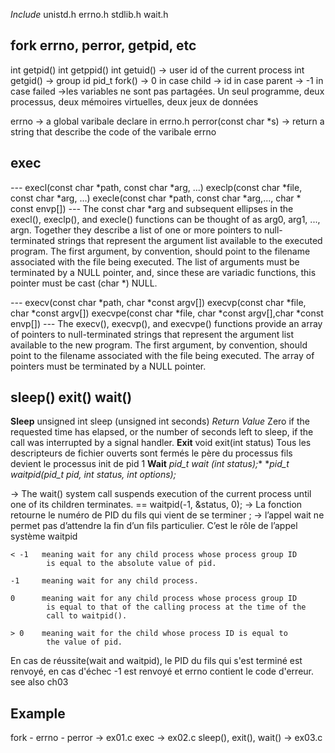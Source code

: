 *Include*
unistd.h
errno.h
stdlib.h
wait.h



## fork errno, perror, getpid, etc
int getpid()
int getppid()
int getuid() -> user id of the current process
int getgid() -> group id
pid_t fork()
    -> 0 in case child
    -> id in case parent
    -> -1 in case failed
    ->les variables ne sont pas partagées. Un seul programme, deux processus, deux mémoires virtuelles, deux jeux de données

errno
    -> a global varibale declare in errno.h 
perror(const char *s)
    -> return a string that describe the code of the varibale errno

## exec
*---*
execl(const char *path, const char *arg, ...)
execlp(const char *file, const char *arg, ...)
execle(const char *path, const char *arg,..., char * const envp[])
*---*
The const char *arg and subsequent ellipses in the execl(), execlp(), and execle() functions can be thought of as arg0, arg1, ..., argn. Together they describe a list of one or more pointers to null-terminated strings that represent the argument list available to the executed program. The first argument, by convention, should point to the filename associated with the file being executed. The list of arguments must be terminated by a NULL pointer, and, since these are variadic functions, this pointer must be cast (char *) NULL. 

*---*
execv(const char *path, char *const argv[])
execvp(const char *file, char *const argv[])
execvpe(const char *file, char *const argv[],char *const envp[])
*---*
The execv(), execvp(), and execvpe() functions provide an array of pointers to null-terminated strings that represent the argument list available to the new program. The first argument, by convention, should point to the filename associated with the file being executed. The array of pointers must be terminated by a NULL pointer. 


## sleep() exit() wait()
**Sleep**
unsigned int sleep (unsigned int seconds)
*Return Value*
Zero if the requested time has elapsed, or the number of seconds left to sleep, if the call was interrupted by a signal handler. 
**Exit**
void exit(int status)
Tous les descripteurs de fichier ouverts sont fermés
le père du processus fils devient le processus init de pid 1
**Wait**
**pid_t wait (int* status);**
**pid_t waitpid(pid_t pid, int *status, int options);**

-> The wait() system call suspends execution of the current process until one of its children terminates. == waitpid(-1, &status, 0);
-> La fonction retourne le numéro de PID du fils qui vient de se terminer ;
-> l’appel wait ne permet pas d’attendre la fin d’un fils particulier. C’est le
rôle de l’appel système waitpid


    < -1   meaning wait for any child process whose process group ID
            is equal to the absolute value of pid.

    -1     meaning wait for any child process.

    0      meaning wait for any child process whose process group ID
            is equal to that of the calling process at the time of the
            call to waitpid().

    > 0    meaning wait for the child whose process ID is equal to
            the value of pid.

En cas de réussite(wait and waitpid), le PID du fils qui s'est terminé est renvoyé, en cas d'échec -1 est renvoyé
et errno contient le code d'erreur.
see also ch03

## Example
fork - errno - perror -> ex01.c
exec -> ex02.c
sleep(), exit(), wait() -> ex03.c